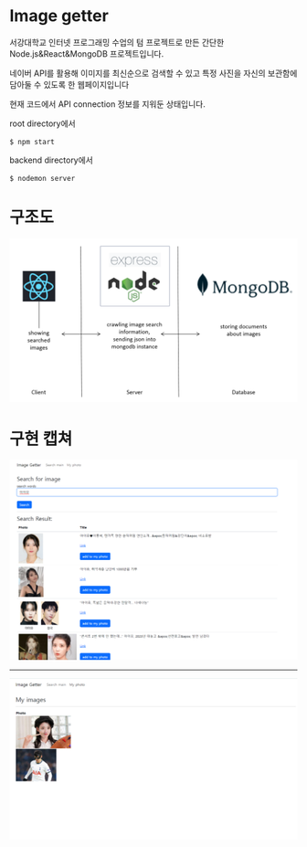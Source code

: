 # Image getter

서강대학교 인터넷 프로그래밍 수업의 텀 프로젝트로 만든 간단한 Node.js&React&MongoDB 프로젝트입니다.

네이버 API를 활용해 이미지를 최신순으로 검색할 수 있고 특정 사진을 자신의 보관함에 담아둘 수 있도록 한 웹페이지입니다

현재 코드에서 API connection 정보를 지워둔 상태입니다.

root directory에서 
```
$ npm start
```
backend directory에서
```
$ nodemon server
```

# 구조도
<img src='./image01.png'>

# 구현 캡쳐
<div>
<img src=./demo.png>
</div>
<hr>
<div>
<img src=./demo2.png>
</div>
